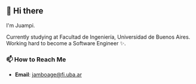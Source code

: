 ## 👋 Hi there

I'm Juampi.

Currently studying at Facultad de Ingeniería, Universidad de Buenos Aires.
Working hard to become a Software Engineer ✨.

### 📫 How to Reach Me

- **Email**: jamboage@fi.uba.ar



